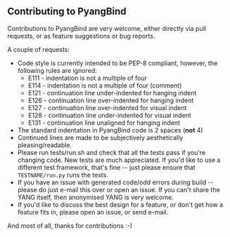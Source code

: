 ## Contributing to PyangBind

Contributions to PyangBind are very welcome, either directly via pull requests, or as feature suggestions or bug reports.

A couple of requests:

 * Code style is currently intended to be PEP-8 compliant, however, the following rules are ignored:
   * E111 - indentation is not a multiple of four
   * E114 - indentation is not a multiple of four (comment)
   * E121 - continuation line under-indented for hanging indent
   * E126 - continuation line over-indented for hanging indent
   * E127 - continuation line over-indented for visual indent
   * E128 - continuation line under-indented for visual indent
   * E131 - continuation line unaligned for hanging indent
 * The standard indentation in PyangBind code is 2 spaces (**not** 4)
 * Continued lines are made to be subjectively aesthetically pleasing/readable.
 * Please run tests/run.sh and check that all the tests pass if you're changing code. New tests are much appreciated. If you'd like to use a different test framework, that's fine -- just please ensure that `TESTNAME/run.py` runs the tests.
 * If you have an issue with generated code/odd errors during build -- please do just e-mail this over or open an issue. If you can't share the YANG itself, then anonymised YANG is very welcome.
 * If you'd like to discuss the best design for a feature, or don't get how a feature fits in, please open an issue, or send e-mail.

And most of all, thanks for contributions :-)
